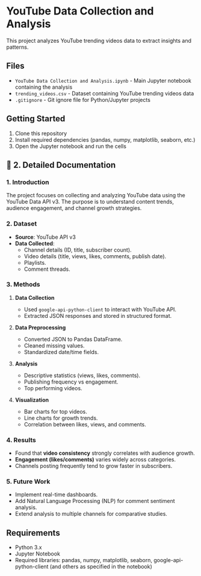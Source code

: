 # YouTube Data Collection and Analysis

This project analyzes YouTube trending videos data to extract insights and patterns.

## Files
- `YouTube Data Collection and Analysis.ipynb` - Main Jupyter notebook containing the analysis
- `trending_videos.csv` - Dataset containing YouTube trending videos data
- `.gitignore` - Git ignore file for Python/Jupyter projects

## Getting Started
1. Clone this repository
2. Install required dependencies (pandas, numpy, matplotlib, seaborn, etc.)
3. Open the Jupyter notebook and run the cells

## 🔹 2. Detailed Documentation

### **1. Introduction**
The project focuses on collecting and analyzing YouTube data using the YouTube Data API v3. The purpose is to understand content trends, audience engagement, and channel growth strategies.

### **2. Dataset**
- **Source**: YouTube API v3  
- **Data Collected**:  
  - Channel details (ID, title, subscriber count).  
  - Video details (title, views, likes, comments, publish date).  
  - Playlists.  
  - Comment threads.  

### **3. Methods**
1. **Data Collection**  
   - Used `google-api-python-client` to interact with YouTube API.  
   - Extracted JSON responses and stored in structured format.  

2. **Data Preprocessing**  
   - Converted JSON to Pandas DataFrame.  
   - Cleaned missing values.  
   - Standardized date/time fields.  

3. **Analysis**  
   - Descriptive statistics (views, likes, comments).  
   - Publishing frequency vs engagement.  
   - Top performing videos.  

4. **Visualization**  
   - Bar charts for top videos.  
   - Line charts for growth trends.  
   - Correlation between likes, views, and comments.  

### **4. Results**
- Found that **video consistency** strongly correlates with audience growth.  
- **Engagement (likes/comments)** varies widely across categories.  
- Channels posting frequently tend to grow faster in subscribers.  

### **5. Future Work**
- Implement real-time dashboards.  
- Add Natural Language Processing (NLP) for comment sentiment analysis.  
- Extend analysis to multiple channels for comparative studies.

## Requirements
- Python 3.x
- Jupyter Notebook
- Required libraries: pandas, numpy, matplotlib, seaborn, google-api-python-client (and others as specified in the notebook)